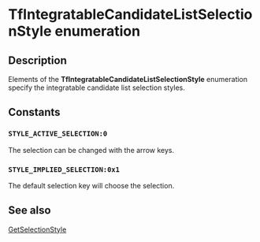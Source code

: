 # TfIntegratableCandidateListSelectionStyle enumeration

## Description

Elements of the **TfIntegratableCandidateListSelectionStyle** enumeration specify the integratable candidate list selection styles.

## Constants

### `STYLE_ACTIVE_SELECTION:0`

The selection can be changed with the arrow keys.

### `STYLE_IMPLIED_SELECTION:0x1`

The default selection key will choose the selection.

## See also

[GetSelectionStyle](https://learn.microsoft.com/windows/desktop/api/ctffunc/nf-ctffunc-itfintegratablecandidatelistuielement-getselectionstyle)